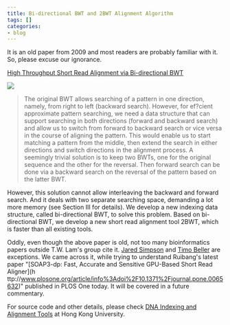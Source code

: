 ```yaml
---
title: Bi-directional BWT and 2BWT Alignment Algorithm
tags: []
categories:
- blog
---
```

It is an old paper from 2009 and most readers are probably familiar with it.
So, please excuse our ignorance.
<!--more-->

[High Throughput Short Read Alignment via Bi-directional
BWT](http://hub.hku.hk/bitstream/10722/129577/1/Content.pdf)

![](http://i.cs.hku.hk/~twlam/index_files/image002.jpg)

> The original BWT allows searching of a pattern in one direction, namely,
from right to left (backward search). However, for ef?cient approximate
pattern searching, we need a data structure that can support searching in both
directions (forward and backward search) and allow us to switch from forward
to backward search or vice versa in the course of aligning the pattern. This
would enable us to start matching a pattern from the middle, then extend the
search in either directions and switch directions in the alignment process. A
seemingly trivial solution is to keep two BWTs, one for the original sequence
and the other for the reversal. Then forward search can be done via a backward
search on the reversal of the pattern based on the latter BWT.

However, this solution cannot allow interleaving the backward and forward
search. And it deals with two separate searching space, demanding a lot more
memory (see Section III for details). We develop a new indexing data
structure, called bi-directional BWT, to solve this problem. Based on bi-
directional BWT, we develop a new short read alignment tool 2BWT, which is
faster than all existing tools.

Oddly, even though the above paper is old, not too many bioinformatics papers
outside T.W. Lam's group cite it. [Jared
Simpson](http://bioinformatics.oxfordjournals.org/content/26/12/i367.full) and
[Timo
Beller](http://www.sciencedirect.com/science/article/pii/S1570866712001104)
are exceptions. We came across it, while trying to understand Ruibang's latest
paper "[SOAP3-dp: Fast, Accurate and Sensitive GPU-Based Short Read Aligner](h
ttp://www.plosone.org/article/info%3Adoi%2F10.1371%2Fjournal.pone.0065632)"
published in PLOS One today. It will be covered in a future commentary.

For source code and other details, please check [DNA Indexing and Alignment
Tools](http://i.cs.hku.hk/2bwt-tools/index.php) at Hong Kong University.

